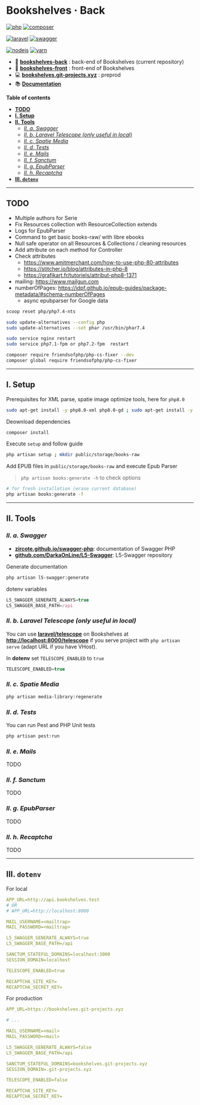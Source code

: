 # Bookshelves · Back <!-- omit in toc -->

[![php](https://img.shields.io/badge/dynamic/json?label=PHP&query=require.php&url=https%3A%2F%2Fgitlab.com%2FEwieFairy%2Fbookshelves-back%2F-%2Fraw%2Fmaster%2Fcomposer.json&logo=php&logoColor=ffffff&color=777bb4&style=flat-square)](https://www.php.net)
[![composer](https://img.shields.io/static/v1?label=Composer&message=v2.0&color=885630&style=flat-square&logo=composer&logoColor=ffffff)](https://getcomposer.org)

[![laravel](https://img.shields.io/static/v1?label=Laravel&message=v8.0&color=ff2d20&style=flat-square&logo=laravel&logoColor=ffffff)](https://laravel.com)
[![swagger](https://img.shields.io/static/v1?label=Swagger&message=v3.0&color=85EA2D&style=flat-square&logo=swagger&logoColo=ffffff)](https://swagger.io)

[![nodejs](https://img.shields.io/static/v1?label=NodeJS&message=14.15&color=339933&style=flat-square&logo=node.js&logoColor=ffffff)](https://nodejs.org/en)
[![yarn](https://img.shields.io/static/v1?label=Yarn&message=v1.2&color=2C8EBB&style=flat-square&logo=yarn&logoColor=ffffff)](https://yarnpkg.com/lang/en/)

- 📀 [**bookshelves-back**](https://gitlab.com/EwieFairy/bookshelves-back) : back-end of Bookshelves (current repository)
- 🎨 [**bookshelves-front**](https://gitlab.com/EwieFairy/bookshelves-front) : front-end of Bookshelves
- 💻 [**bookshelves.git-projects.xyz**](https://bookshelves.git-projects.xyz) : preprod
- 📚 [**Documentation**](https://bookshelves.git-projects.xyz/api/documentation)

**Table of contents**

- [**TODO**](#todo)
- [**I. Setup**](#i-setup)
- [**II. Tools**](#ii-tools)
  - [*II. a. Swagger*](#ii-a-swagger)
  - [*II. b. Laravel Telescope (only useful in local)*](#ii-b-laravel-telescope-only-useful-in-local)
  - [*II. c. Spatie Media*](#ii-c-spatie-media)
  - [*II. d. Tests*](#ii-d-tests)
  - [*II. e. Mails*](#ii-e-mails)
  - [*II. f. Sanctum*](#ii-f-sanctum)
  - [*II. g. EpubParser*](#ii-g-epubparser)
  - [*II. h. Recaptcha*](#ii-h-recaptcha)
- [**III. `dotenv`**](#iii-dotenv)

---

## **TODO**

- Multiple authors for Serie
- Fix Resources collection with ResourceCollection extends
- Logs for EpubParser
- Command to get basic books-raw/ with libre ebooks
- Null safe operator on all Resources & Collections / cleaning resources
- Add attribute on each method for Controller
- Check attributes
  - <https://www.amitmerchant.com/how-to-use-php-80-attributes>
  - <https://stitcher.io/blog/attributes-in-php-8>
  - <https://grafikart.fr/tutoriels/attribut-php8-1371>
- mailing: <https://www.mailgun.com>
- numberOfPages: <https://idpf.github.io/epub-guides/package-metadata/#schema-numberOfPages>
  - async epubparser for Google data

```bash
scoop reset php/php7.4-nts

sudo update-alternatives --config php
sudo update-alternatives --set phar /usr/bin/phar7.4

sudo service nginx restart
sudo service php7.1-fpm or php7.2-fpm  restart

composer require friendsofphp/php-cs-fixer --dev
composer global require friendsofphp/php-cs-fixer
```

---

## **I. Setup**

Prerequisites for XML parse, spatie image optimize tools, here for `php8.0`

```bash
sudo apt-get install -y php8.0-xml php8.0-gd ; sudo apt-get install -y jpegoptim optipng pngquant gifsicle webp ; npm install -g svgo
```

Deownload dependencies

```bash
composer install
```

Execute `setup` and follow guide

```bash
php artisan setup ; mkdir public/storage/books-raw
```

Add EPUB files in `public/storage/books-raw` and execute Epub Parser

> `php artisan books:generate -h` to check options

```bash
# for fresh installation (erase current database)
php artisan books:generate -f
```

---

## **II. Tools**

### *II. a. Swagger*

- [**zircote.github.io/swagger-php**](https://zircote.github.io/swagger-php/): documentation of Swagger PHP
- [**github.com/DarkaOnLine/L5-Swagger**](https://github.com/DarkaOnLine/L5-Swagger): L5-Swagger repository

Generate documentation

```bash
php artisan l5-swagger:generate
```

dotenv variables

```js
L5_SWAGGER_GENERATE_ALWAYS=true
L5_SWAGGER_BASE_PATH=/api
```

### *II. b. Laravel Telescope (only useful in local)*

You can use [**laravel/telescope**](https://github.com/laravel/telescope) on Bookshelves at [**http://localhost:8000/telescope**](http://localhost:8000/telescope) if you serve project with `php artisan serve` (adapt URL if you have VHost).

In **dotenv** set `TELESCOPE_ENABLED` to `true`

```js
TELESCOPE_ENABLED=true
```

### *II. c. Spatie Media*

```bash
php artisan media-library:regenerate
```

### *II. d. Tests*

You can run Pest and PHP Unit tests

```bash
php artisan pest:run
```

### *II. e. Mails*

TODO

### *II. f. Sanctum*

TODO

### *II. g. EpubParser*

TODO

### *II. h. Recaptcha*

TODO

---

## **III. `dotenv`**

For local

```yml
APP_URL=http://api.bookshelves.test
# OR
# APP_URL=http://localhost:8000

MAIL_USERNAME=<mailtrap>
MAIL_PASSWORD=<mailtrap>

L5_SWAGGER_GENERATE_ALWAYS=true
L5_SWAGGER_BASE_PATH=/api

SANCTUM_STATEFUL_DOMAINS=localhost:3000
SESSION_DOMAIN=localhost

TELESCOPE_ENABLED=true

RECAPTCHA_SITE_KEY=
RECAPTCHA_SECRET_KEY=
```

For production

```yml
APP_URL=https://bookshelves.git-projects.xyz

# ...

MAIL_USERNAME=<mail>
MAIL_PASSWORD=<mail>

L5_SWAGGER_GENERATE_ALWAYS=false
L5_SWAGGER_BASE_PATH=/api

SANCTUM_STATEFUL_DOMAINS=bookshelves.git-projects.xyz
SESSION_DOMAIN=.git-projects.xyz

TELESCOPE_ENABLED=false

RECAPTCHA_SITE_KEY=
RECAPTCHA_SECRET_KEY=
```
